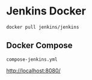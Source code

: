 # Jenkins Docker

```
docker pull jenkins/jenkins
```

## Docker Compose
`compose-jenkins.yml`

[http://localhost:8080/](http://localhost:8080/)
